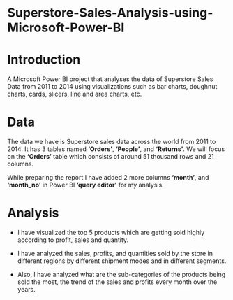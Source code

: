 # Superstore-Sales-Analysis-using-Microsoft-Power-BI

# Introduction
A Microsoft Power BI project that analyses the data of Superstore Sales Data from 2011 to 2014 using visualizations such as bar charts, doughnut charts, cards, slicers, line and area charts, etc.

# Data
The data we have is Superstore sales data across the world from 2011 to 2014. It has 3 tables named **‘Orders’**, **‘People’**, and **‘Returns’**.
We will focus on the **‘Orders’** table which consists of around 51 thousand rows and 21 columns. 

While preparing the report I have added 2 more columns **‘month’**, and **‘month_no’** in Power BI **‘query editor’** for my analysis.

# Analysis
* I have visualized the top 5 products which are getting sold highly according to profit, sales and quantity.

* I have analyzed the sales, profits, and quantities sold by the store in different regions by different shipment modes and in different segments.

* Also, I have analyzed what are the sub-categories of the products being sold the most, the trend of the sales and profits every month over the years.


